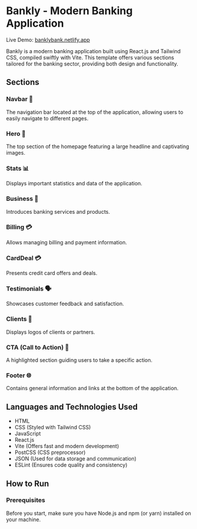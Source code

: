 # Bankly - Modern Banking Application

Live Demo: [banklybank.netlify.app](https://banklybank.netlify.app)

Bankly is a modern banking application built using React.js and Tailwind CSS, compiled swiftly with Vite. This template offers various sections tailored for the banking sector, providing both design and functionality.

## Sections

### Navbar 🧭
The navigation bar located at the top of the application, allowing users to easily navigate to different pages.

### Hero 🚀
The top section of the homepage featuring a large headline and captivating images.

### Stats 📊
Displays important statistics and data of the application.

### Business 💼
Introduces banking services and products.

### Billing 💳
Allows managing billing and payment information.

### CardDeal 💳
Presents credit card offers and deals.

### Testimonials 🗣️
Showcases customer feedback and satisfaction.

### Clients 🤝
Displays logos of clients or partners.

### CTA (Call to Action) 📢
A highlighted section guiding users to take a specific action.

### Footer 🌐
Contains general information and links at the bottom of the application.

## Languages and Technologies Used

- HTML
- CSS (Styled with Tailwind CSS)
- JavaScript
- React.js
- Vite (Offers fast and modern development)
- PostCSS (CSS preprocessor)
- JSON (Used for data storage and communication)
- ESLint (Ensures code quality and consistency)

## How to Run

### Prerequisites
Before you start, make sure you have Node.js and npm (or yarn) installed on your machine.
